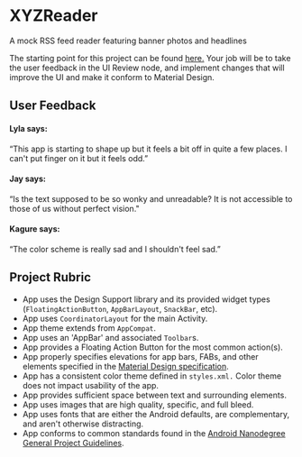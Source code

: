 # XYZReader
A mock RSS feed reader featuring banner photos and headlines

The starting point for this project can be found [here.](https://github.com/udacity/xyz-reader-starter-code)
Your job will be to take the user feedback in the UI Review node, and implement changes that will improve the UI and make it conform to Material Design.

## User Feedback
#### Lyla says:
“This app is starting to shape up but it feels a bit off in quite a few places. I can't put finger on it but it feels odd.”
#### Jay says:
“Is the text supposed to be so wonky and unreadable? It is not accessible to those of us without perfect vision."
#### Kagure says:
“The color scheme is really sad and I shouldn't feel sad.”

## Project Rubric
* App uses the Design Support library and its provided widget types (`FloatingActionButton`, `AppBarLayout`, `SnackBar`, etc).
* App uses `CoordinatorLayout` for the main Activity.
* App theme extends from `AppCompat`.
* App uses an 'AppBar' and associated `Toolbar`s.
* App provides a Floating Action Button for the most common action(s).
* App properly specifies elevations for app bars, FABs, and other elements specified in the [Material Design specification](http://www.google.com/design/spec/material-design/introduction.html).
* App has a consistent color theme defined in `styles.xml.` Color theme does not impact usability of the app.
* App provides sufficient space between text and surrounding elements.
* App uses images that are high quality, specific, and full bleed.
* App uses fonts that are either the Android defaults, are complementary, and aren't otherwise distracting.
* App conforms to common standards found in the [Android Nanodegree General Project Guidelines](http://udacity.github.io/android-nanodegree-guidelines/core.html).
